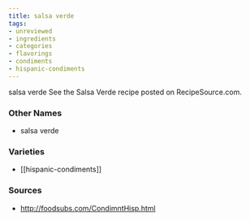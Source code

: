 ```yaml
---
title: salsa verde
tags:
- unreviewed
- ingredients
- categories
- flavorings
- condiments
- hispanic-condiments
---
```

salsa verde See the Salsa Verde recipe posted on RecipeSource.com.

### Other Names

* salsa verde

### Varieties

* [[hispanic-condiments]]

### Sources
* http://foodsubs.com/CondimntHisp.html
